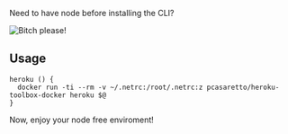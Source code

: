 Need to have node before installing the CLI?

![Bitch please!](http://s2.quickmeme.com/img/34/34c5a5d89699a28f2486c23c5b381486b62553f3eba9ebaccf36df6306494e00.jpg)

## Usage

```
heroku () { 
  docker run -ti --rm -v ~/.netrc:/root/.netrc:z pcasaretto/heroku-toolbox-docker heroku $@
}
```

Now, enjoy your node free enviroment!
